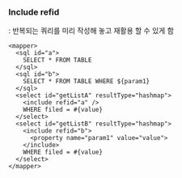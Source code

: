 <h3>Include refid</h3>
: 반복되는 쿼리를 미리 작성해 놓고 재활용 할 수 있게 함

    <mapper>
      <sql id="a">
        SELECT * FROM TABLE
      </sql>
      <sql id="b">
        SELECT * FROM TABLE WHERE ${param1}
      </sql>
      <select id="getListA" resultType="hashmap">
        <include refid="a" />
        WHERE filed = #{value}
      </select>
      <select id="getListB" resultType="hashmap">
        <include refid="b">
          <property name="param1" value="value">
        </include>
        WHERE filed = #{value}
      </select>
    </mapper>
